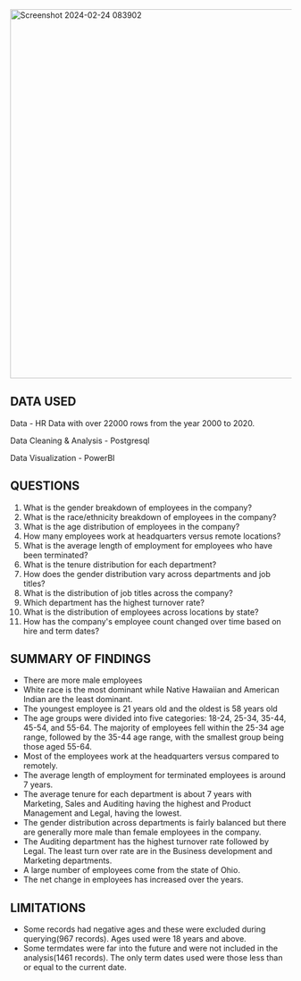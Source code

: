 <img width="661" alt="Screenshot 2024-02-24 083902" src="https://github.com/beingEniola/HR-Employee/assets/100062989/f8e2de07-ab45-40c1-9039-78037fb987a5">

## DATA USED

Data - HR Data with over 22000 rows from the year 2000 to 2020.

Data Cleaning & Analysis - Postgresql

Data Visualization - PowerBI

## QUESTIONS

1. What is the gender breakdown of employees in the company?
2. What is the race/ethnicity breakdown of employees in the company?
3. What is the age distribution of employees in the company?
4. How many employees work at headquarters versus remote locations?
5. What is the average length of employment for employees who have been terminated?
6. What is the tenure distribution for each department?
7. How does the gender distribution vary across departments and job titles?
8. What is the distribution of job titles across the company?
9. Which department has the highest turnover rate?
10. What is the distribution of employees across locations by state?
11. How has the company's employee count changed over time based on hire and term dates?

## SUMMARY OF FINDINGS

- There are more male employees
- White race is the most dominant while Native Hawaiian and American Indian are the least dominant.
- The youngest employee is 21 years old and the oldest is 58 years old
- The age groups were divided into five categories: 18-24, 25-34, 35-44, 45-54, and 55-64. The majority of employees fell within the 25-34 age range, followed by the 35-44 age range, with the smallest group being those aged 55-64.
- Most of the employees work at the headquarters versus compared to remotely.
- The average length of employment for terminated employees is around 7 years.
- The average tenure for each department is about 7 years with Marketing, Sales and Auditing having the highest and Product Management and Legal, having the lowest.
- The gender distribution across departments is fairly balanced but there are generally more male than female employees in the company.
- The Auditing department has the highest turnover rate followed by Legal. The least turn over rate are in the Business development and Marketing departments.
- A large number of employees come from the state of Ohio.
- The net change in employees has increased over the years.

## LIMITATIONS
* Some records had negative ages and these were excluded during querying(967 records). Ages used were 18 years and above.
* Some termdates were far into the future and were not included in the analysis(1461 records). The only term dates used were those less than or equal to the current date.
